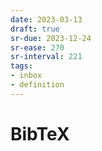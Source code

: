 ```yaml
---
date: 2023-03-13
draft: true
sr-due: 2023-12-24
sr-ease: 270
sr-interval: 221
tags:
- inbox
- definition
---
```


# BibTeX